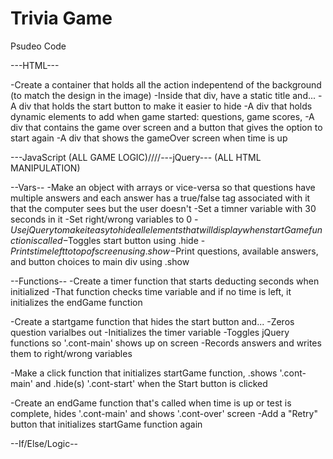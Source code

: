 # Trivia Game

Psudeo Code

---HTML---

-Create a container that holds all the action indepentend of the background (to match the design in the image)
-Inside that div, have a static title and...
    -A div that holds the start button to make it easier to hide
    -A div that holds  dynamic elements to add when game started: questions, game scores, 
    -A div that contains the game over screen and a button that gives the option to start again
    -A div that shows the gameOver screen when time is up

---JavaScript (ALL GAME LOGIC)////---jQuery--- (ALL HTML MANIPULATION)

--Vars--
-Make an object with arrays or vice-versa so that questions have multiple answers and each answer has a true/false tag associated with it that the computer sees but the user doesn't
-Set a timner variable with 30 seconds in it
-Set right/wrong variables to 0
-$Use jQuery to make it easy to hide all elements that will display when startGame function is called
    -$Toggles start button using .hide
    -$Prints time left to top of screen using .show
    -$Print questions, available answers, and button choices to main div using .show

--Functions--
-Create a timer function that starts deducting seconds when initialized
    -That function checks time variable and if no time is left, it initializes the endGame function

-Create a startgame function that hides the start button and...
    -Zeros question varialbes out
    -Initializes the timer variable
    -Toggles jQuery functions so '.cont-main' shows up on screen
    -Records answers and writes them to right/wrong variables

-Make a click function that initializes startGame function, .shows '.cont-main' and .hide(s) '.cont-start' when the Start button is clicked

-Create an endGame function that's called when time is up or test is complete, hides '.cont-main' and shows '.cont-over' screen
    -Add a "Retry" button that initializes startGame function again


--If/Else/Logic--






